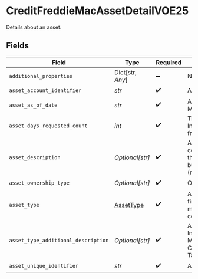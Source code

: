 # CreditFreddieMacAssetDetailVOE25

Details about an asset.


## Fields

| Field                                                                                                                                                                                                                                   | Type                                                                                                                                                                                                                                    | Required                                                                                                                                                                                                                                | Description                                                                                                                                                                                                                             |
| --------------------------------------------------------------------------------------------------------------------------------------------------------------------------------------------------------------------------------------- | --------------------------------------------------------------------------------------------------------------------------------------------------------------------------------------------------------------------------------------- | --------------------------------------------------------------------------------------------------------------------------------------------------------------------------------------------------------------------------------------- | --------------------------------------------------------------------------------------------------------------------------------------------------------------------------------------------------------------------------------------- |
| `additional_properties`                                                                                                                                                                                                                 | Dict[str, *Any*]                                                                                                                                                                                                                        | :heavy_minus_sign:                                                                                                                                                                                                                      | N/A                                                                                                                                                                                                                                     |
| `asset_account_identifier`                                                                                                                                                                                                              | *str*                                                                                                                                                                                                                                   | :heavy_check_mark:                                                                                                                                                                                                                      | A unique alphanumeric string identifying an asset.                                                                                                                                                                                      |
| `asset_as_of_date`                                                                                                                                                                                                                      | *str*                                                                                                                                                                                                                                   | :heavy_check_mark:                                                                                                                                                                                                                      | Account Report As of Date / Create Date. Format YYYY-MM-DD                                                                                                                                                                              |
| `asset_days_requested_count`                                                                                                                                                                                                            | *int*                                                                                                                                                                                                                                   | :heavy_check_mark:                                                                                                                                                                                                                      | The Number of days requested made to the Financial Institution. Example When looking for 3 months of data from the FI, pass in 90 days.                                                                                                 |
| `asset_description`                                                                                                                                                                                                                     | *Optional[str]*                                                                                                                                                                                                                         | :heavy_check_mark:                                                                                                                                                                                                                      | A text description that further defines the Asset. This could be used to describe the shares associated with the stocks, bonds or mutual funds, retirement funds or business owned that the borrower has disclosed (named) as an asset. |
| `asset_ownership_type`                                                                                                                                                                                                                  | *Optional[str]*                                                                                                                                                                                                                         | :heavy_check_mark:                                                                                                                                                                                                                      | Ownership type of the asset account.                                                                                                                                                                                                    |
| `asset_type`                                                                                                                                                                                                                            | [AssetType](../../models/shared/assettype.md)                                                                                                                                                                                           | :heavy_check_mark:                                                                                                                                                                                                                      | A value from a MISMO prescribed list that specifies financial assets in a mortgage loan transaction. Assets may be either liquid or fixed and are associated with a corresponding asset amount.                                         |
| `asset_type_additional_description`                                                                                                                                                                                                     | *Optional[str]*                                                                                                                                                                                                                         | :heavy_check_mark:                                                                                                                                                                                                                      | Additional Asset Decription some examples are Investment Tax-Deferred , Loan, 401K, 403B, Checking, Money Market, Credit Card,ROTH,529,Biller,ROLLOVER,CD,Savings,Investment Taxable, IRA, Mortgage, Line Of Credit.                    |
| `asset_unique_identifier`                                                                                                                                                                                                               | *str*                                                                                                                                                                                                                                   | :heavy_check_mark:                                                                                                                                                                                                                      | A vendor created unique Identifier.                                                                                                                                                                                                     |